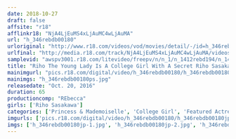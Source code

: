 ```yaml
---
date: 2018-10-27
draft: false
affsite: "r18"
afflinkr18: "NjA4LjEuMS4xLjAuMC4wLjAuMA"
url: "h_346rebdb00180"
urloriginal: "http://www.r18.com/videos/vod/movies/detail/-/id=h_346rebdb00180"
urlfinal: "http://media.r18.com/track/NjA4LjEuMS4xLjAuMC4wLjAuMA/videos/vod/movies/detail/-/id=h_346rebdb00180"
samplevid: "awspv3001.r18.com/litevideo/freepv/n/n_1/n_1412rebd194/n_1412rebd194_dmb_w.mp4"
title: "Riho The Young Lady Is A College Girl With A Secret Riho Sasakawa"
mainimgurl: "pics.r18.com/digital/video/h_346rebdb00180/h_346rebdb00180ps.jpg"
mainimgs: "h_346rebdb00180ps.jpg"
releasedate: "Oct. 20, 2016"
duration: 65
productioncomp: "REbecca"
girls: ['Riho Sasakawa']
categories: ['Princess & Mademoiselle', 'College Girl', 'Featured Actress', 'Idol & Celebrity', 'Idol Video', 'Hi-Def']
imgurls: ['pics.r18.com/digital/video/h_346rebdb00180/h_346rebdb00180jp-1.jpg', 'pics.r18.com/digital/video/h_346rebdb00180/h_346rebdb00180jp-2.jpg', 'pics.r18.com/digital/video/h_346rebdb00180/h_346rebdb00180jp-3.jpg', 'pics.r18.com/digital/video/h_346rebdb00180/h_346rebdb00180jp-4.jpg', 'pics.r18.com/digital/video/h_346rebdb00180/h_346rebdb00180jp-5.jpg', 'pics.r18.com/digital/video/h_346rebdb00180/h_346rebdb00180jp-6.jpg', 'pics.r18.com/digital/video/h_346rebdb00180/h_346rebdb00180jp-7.jpg', 'pics.r18.com/digital/video/h_346rebdb00180/h_346rebdb00180jp-8.jpg', 'pics.r18.com/digital/video/h_346rebdb00180/h_346rebdb00180jp-9.jpg', 'pics.r18.com/digital/video/h_346rebdb00180/h_346rebdb00180jp-10.jpg', 'pics.r18.com/digital/video/h_346rebdb00180/h_346rebdb00180jp-11.jpg', 'pics.r18.com/digital/video/h_346rebdb00180/h_346rebdb00180jp-12.jpg', 'pics.r18.com/digital/video/h_346rebdb00180/h_346rebdb00180jp-13.jpg', 'pics.r18.com/digital/video/h_346rebdb00180/h_346rebdb00180jp-14.jpg', 'pics.r18.com/digital/video/h_346rebdb00180/h_346rebdb00180jp-15.jpg', 'pics.r18.com/digital/video/h_346rebdb00180/h_346rebdb00180jp-16.jpg', 'pics.r18.com/digital/video/h_346rebdb00180/h_346rebdb00180jp-17.jpg', 'pics.r18.com/digital/video/h_346rebdb00180/h_346rebdb00180jp-18.jpg', 'pics.r18.com/digital/video/h_346rebdb00180/h_346rebdb00180jp-19.jpg', 'pics.r18.com/digital/video/h_346rebdb00180/h_346rebdb00180jp-20.jpg']
imgs: ['h_346rebdb00180jp-1.jpg', 'h_346rebdb00180jp-2.jpg', 'h_346rebdb00180jp-3.jpg', 'h_346rebdb00180jp-4.jpg', 'h_346rebdb00180jp-5.jpg', 'h_346rebdb00180jp-6.jpg', 'h_346rebdb00180jp-7.jpg', 'h_346rebdb00180jp-8.jpg', 'h_346rebdb00180jp-9.jpg', 'h_346rebdb00180jp-10.jpg', 'h_346rebdb00180jp-11.jpg', 'h_346rebdb00180jp-12.jpg', 'h_346rebdb00180jp-13.jpg', 'h_346rebdb00180jp-14.jpg', 'h_346rebdb00180jp-15.jpg', 'h_346rebdb00180jp-16.jpg', 'h_346rebdb00180jp-17.jpg', 'h_346rebdb00180jp-18.jpg', 'h_346rebdb00180jp-19.jpg', 'h_346rebdb00180jp-20.jpg']
---
```

